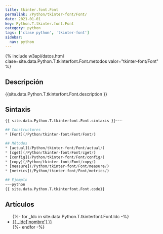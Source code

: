 ```yaml
---
title: tkinter.font.Font
permalink: /Python/tkinter-font/Font/
date: 2021-01-01
key: Python.T.tkinter.font.Font
category: python
tags: ['clase python', 'tkinter-font']
sidebar: 
  nav: python
---
```


{% include w3api/datos.html clase=site.data.Python.T.tkinterfont.Font.metodos valor="tkinter-font/Font" %}

## Descripción
{{site.data.Python.T.tkinterfont.Font.description }}

## Sintaxis
~~~python
{{ site.data.Python.T.tkinterfont.Font.sintaxis }}~~~

## Constructores
* [Font](/Python/tkinter-font/Font/Font/)

## Métodos
* [actual](/Python/tkinter-font/Font/actual/)
* [cget](/Python/tkinter-font/Font/cget/)
* [config](/Python/tkinter-font/Font/config/)
* [copy](/Python/tkinter-font/Font/copy/)
* [measure](/Python/tkinter-font/Font/measure/)
* [metrics](/Python/tkinter-font/Font/metrics/)

## Ejemplo
~~~python
{{ site.data.Python.T.tkinterfont.Font.code}}
~~~

## Artículos
<ul>
{%- for _ldc in site.data.Python.T.tkinterfont.Font.ldc -%}
   <li>
       <a href="{{_ldc['url'] }}">{{ _ldc['nombre'] }}</a>
   </li>
{%- endfor -%}
</ul>
